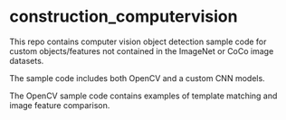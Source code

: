 # construction_computervision

This repo contains computer vision object detection sample code for custom objects/features not contained in the ImageNet or CoCo image datasets.

The sample code includes both OpenCV and a custom CNN models.

The OpenCV sample code contains examples of template matching and image feature comparison.
